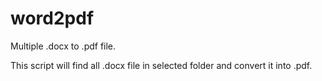# word2pdf

Multiple .docx to .pdf file.

This script will find all .docx file in selected folder and convert it into .pdf.
